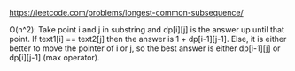https://leetcode.com/problems/longest-common-subsequence/  
  
O(n^2): Take point i and j in substring and dp[i][j] is the answer up until that point. If text1[i] == text2[j] then the answer is 1 + dp[i-1][j-1]. Else, it is either better to move the pointer of i or j, so the best answer is either dp[i-1][j] or dp[i][j-1] (max operator).